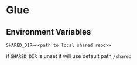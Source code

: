 # Glue
## Environment Variables

```
SHARED_DIR=<<path to local shared repo>>
```

if ```SHARED_DIR``` is unset it will use default path ```/shared```
